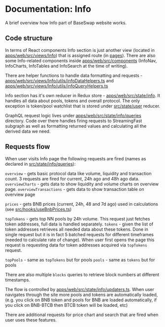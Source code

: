 # Documentation: Info

A brief overview how Info part of BaseSwap website works.

## Code structure

In terms of React components Info section is just another view (located in [apps/web/src/views/Info](../apps/web/src/views/Info)) that is assigned route (in [pages](../apps/web/src/pages)).
There are also some Info-related components inside [apps/web/src/components](../apps/web/src/components) (InfoNav, InfoCharts, InfoTables and InfoSearch at the time of writing).

There are helper functions to handle data formatting and requests - [apps/web/src/views/Info/utils/infoDataHelpers.ts](../apps/web/src/views/Info/utils/infoDataHelpers.ts) and [apps/web/src/views/Info/utils/infoQueryHelpers.ts](../apps/web/src/views/Info/utils/infoQueryHelpers.ts)

Info section has it's own reducer in Redux store - [apps/web/src/state/info](../apps/web/src/state/info). It handles all data about pools, tokens and overall protocol. The only exception is token/pool watchlist that is stored under [src/state/user](../apps/web/src/state/user) reducer.

GraphQL request logic lives under [apps/web/src/state/info/queries](../apps/web/src/state/info/queries) directory. Code over there handles firing requests to StreamingFast subgraph as well as formatting returned values and calculating all the derived data we need.

## Requests flow

When user visits Info page the following requests are fired (names as declared in [src/state/info/queries](../src/state/info/queries)):

`overview` - gets basic protocol data like volume, liquidity and transaction count. 3 requests are fired for current, 24h ago and 48h ago data.
`overviewCharts` - gets data to show liquidity and volume charts on overview page.
`overviewTransactions` - gets data to show transaction table on overview page

`prices` - gets BNB prices (current, 24h, 48 and 7d ago) used in calculations (see [src/hooks/useBnbPrices.ts](../src/hooks/useBnbPrices.ts))

`topTokens` - gets top NN pools by 24h volume. This request just fetches token addresses, full data is handled separately.
`tokens` - given the list of token addresses retrieves all needed data about these tokens. Done in single request but it is in fact 5 batched requests for different timeframes (needed to calculate rate of change). When user first opens the page this request is requesting data for token addresses acquired via `topTokens` request.

`topPools` - same as `topTokens` but for pools
`pools` - same as `tokens` but for pools

There are also multiple `blocks` queries to retrieve block numbers at different timestamps.

The flow is controlled by [apps/web/src/state/info/updaters.ts](../apps/web/src/state/info/updaters.ts). When user navigates through the site more pools and tokens are automatically loaded, (e.g. you click on BNB token and pools for BNB are loaded automatically, if you click on BNB-BTCB then BTCB token will be loaded, etc)

There are additional requests for price chart and search that are fired when user uses these features.
